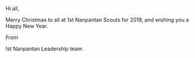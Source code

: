 Hi all, 

Merry Christmas to all at 1st Nanpantan Scouts for 2019, and wishing you a Happy New Year. 

From 

!st Nanpantan Leadership team
